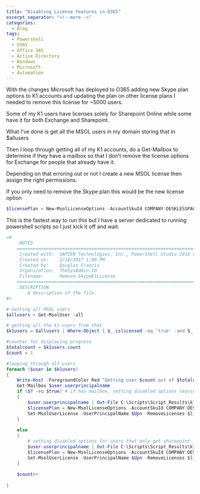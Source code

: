 ```yaml
---
title: "Disabling License Features in O365"
excerpt_separator: "<!--more-->"
categories:
  - Blog
tags:
  - Powershell
  - O365
  - Office 365
  - Active Directory
  - Windows
  - Microsoft
  - Automation
---
```


With the changes Microsoft has deployed to O365 adding new Skype plan options to K1 accounts and updating the plan on other license plans I needed to remove this license for ~5000 users.

Some of my K1 users have licenses solely for Sharepoint Online while some have it for both Exchange and Sharepoint.

What I’ve done is get all the MSOL users in my domain storing that in  $allusers

Then I loop through getting all of my K1 accounts, do a Get-Mailbox to determine if they have a mailbox so that I don’t remove the license options for Exchange for people that already have it.

Depending on that erroring out or not I create a new MSOL license then assign the right permissions.

If you only need to remove the Skype plan this would be the new license option

```powershell
$licensePlan = New-MsolLicenseOptions -AccountSkuId COMPANY:DESKLESSPACK -DisabledPlans "MCOIMP"
```

This is the fastest way to run this but I have a server dedicated to running powershell scripts so I just kick it off and wait.

```powershell
<#	
	.NOTES
	===========================================================================
	 Created with: 	SAPIEN Technologies, Inc., PowerShell Studio 2016 v5.3.130
	 Created on:   	1/10/2017 1:08 PM
	 Created by:   	Douglas Francis
	 Organization: 	TheSysAdmin.IO 
	 Filename:     	Remove-SkypeK1License
	===========================================================================
	.DESCRIPTION
		A description of the file.
#>

# Getting all MSOL users
$allusers = Get-MsolUser -all

# getting all the k1 users from that
$k1users = $allusers | Where-Object { $_.islicensed -eq 'true' -and $_.licenses.accountskuid -contains 'COMPANY:desklesspack' }

#counter for displaying progress
$totalcount = $k1users.count
$count = 1

#looping through all users
foreach ($user in $k1users)
{
	Write-Host -ForegroundColor Red "Getting user $count out of $totalcount"
	Get-Mailbox $user.userprincipalname 
	if ($? -eq $true) # if has mailbox, setting disabled options leaving exchange
	{
		$user.userprincipalname | Out-File C:\Scripts\Script_Results\k1mail.txt -Append
		$licensePlan = New-MsolLicenseOptions -AccountSkuId COMPANY:DESKLESSPACK -DisabledPlans "SWAY", "INTUNE_O365", "YAMMER_ENTERPRISE", "MCOIMP"
		Set-MsolUserLicense -UserPrincipalName $Upn -RemoveLicenses $lic.licenses.accountskuid -AddLicenses 'COMPANY:DESKLESSPACK' -LicenseOptions $licensePlan
	}
	
	else
	{
		# setting disabled options for users that only get sharepoint
		$user.userprincipalname | Out-File C:\Scripts\Script_Results\k1nomail.txt -Append
		$licensePlan = New-MsolLicenseOptions -AccountSkuId COMPANY:DESKLESSPACK -DisabledPlans "SWAY", "INTUNE_O365", "YAMMER_ENTERPRISE", "EXCHANGE_S_DESKLESS", "MCOIMP"
		Set-MsolUserLicense -UserPrincipalName $Upn -RemoveLicenses $lic.licenses.accountskuid -AddLicenses 'COMPANY:DESKLESSPACK' -LicenseOptions $licensePlan
	}
	
	$count++
	
}
```

